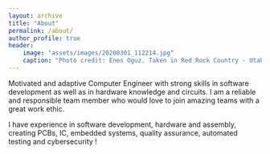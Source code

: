 ```yaml
---
layout: archive
title: "About"
permalink: /about/
author_profile: true
header:
    image: "assets/images/20200301_112214.jpg"
    caption: "Photo credit: Enes Oguz. Taken in Red Rock Country - Utah during my Snow Canyon hike."
---
```


Motivated and adaptive Computer Engineer with strong skills in software development as well as in hardware knowledge and circuits. 
I am a reliable and responsible team member who would love to join amazing teams with a great work ethic.

I have experience in software development, hardware and assembly, creating PCBs, IC, embedded systems, quality assurance, automated testing and cybersecurity !